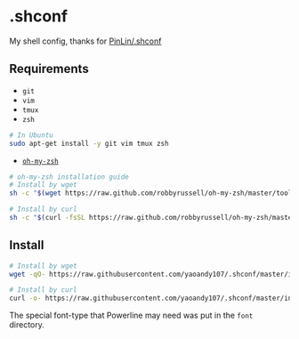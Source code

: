 # .shconf
My shell config, thanks for [PinLin/.shconf](https://github.com/PinLin/.shconf)

## Requirements
+ `git`
+ `vim`
+ `tmux`
+ `zsh`
```sh
# In Ubuntu
sudo apt-get install -y git vim tmux zsh
```
+ [`oh-my-zsh`](http://ohmyz.sh)
```sh
# oh-my-zsh installation guide
# Install by wget
sh -c "$(wget https://raw.github.com/robbyrussell/oh-my-zsh/master/tools/install.sh -O -)"

# Install by curl
sh -c "$(curl -fsSL https://raw.github.com/robbyrussell/oh-my-zsh/master/tools/install.sh)"
```

## Install

```sh
# Install by wget
wget -qO- https://raw.githubusercontent.com/yaoandy107/.shconf/master/install.sh | bash

# Install by curl
curl -o- https://raw.githubusercontent.com/yaoandy107/.shconf/master/install.sh | bash
```

The special font-type that Powerline may need was put in the `font` directory.
